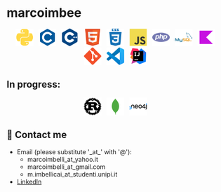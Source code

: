 # marcoimbee
<div align="center">
  <!-- PYTHON --> <img src="https://github.com/devicons/devicon/blob/master/icons/python/python-plain.svg" title="Python" alt="Python" width="40" height="40" /> &nbsp;
  <!-- C --> <img src="https://github.com/devicons/devicon/blob/master/icons/c/c-plain.svg" title="C" alt="C" width="40" heigth="40" /> &nbsp;
  <!-- C++ --> <img src="https://github.com/devicons/devicon/blob/master/icons/cplusplus/cplusplus-plain.svg" title="Cplusplus" alt="Cplusplus" width="40" height="40" /> &nbsp;
  <!-- HTML5 --> <img src="https://github.com/devicons/devicon/blob/master/icons/html5/html5-original.svg" title="HTML5" alt="HTML" width="40" height="40" /> &nbsp;
  <!-- CSS3 --> <img src="https://github.com/devicons/devicon/blob/master/icons/css3/css3-plain-wordmark.svg" title="CSS3" alt="CSS" width="40" height="40" /> &nbsp;
  <!-- JS --> <img src="https://github.com/devicons/devicon/blob/master/icons/javascript/javascript-original.svg" title="JS" alt="JavaScript" width="40" height="40" /> &nbsp;
  <!-- PHP --> <img src="https://github.com/devicons/devicon/blob/master/icons/php/php-plain.svg" title="php" alt="php" width="40" height="40" /> &nbsp;
  <!-- MYSQL --> <img src="https://github.com/devicons/devicon/blob/master/icons/mysql/mysql-original-wordmark.svg" title="MySQL" alt="MySQL" width="40" height="40" /> &nbsp;
  <!-- KOTLIN --> <img src="https://github.com/devicons/devicon/blob/master/icons/kotlin/kotlin-plain.svg" title="Kotlin" alt="Kotlin" width="40" height="40" /> &nbsp; 
  <!-- GIT --> <img src="https://github.com/devicons/devicon/blob/master/icons/git/git-plain.svg" title="Git" alt="Git" width="40" height="40" /> &nbsp;
  <!-- VSCODE --> <img src="https://github.com/devicons/devicon/blob/master/icons/vscode/vscode-original.svg" title="Vscode" alt="Vscode" width="40" height="40"/> &nbsp;
  <!-- INTELLIJ --> <img src="https://github.com/devicons/devicon/blob/master/icons/intellij/intellij-original.svg" title="IntelliJ" alt="IntelliJ" width="40" height="40" /> &nbsp;
</div>

## In progress:
<div align="center">
  <!-- REACTJS --> <!-- <img src="https://github.com/devicons/devicon/blob/master/icons/react/react-original-wordmark.svg" title="React" alt="React" width="40" height="40" /> &nbsp; -->
  <!-- RUST --> <img src="https://github.com/devicons/devicon/blob/master/icons/rust/rust-original.svg" title="Rust" alt="Rust" width="40" height="40" /> &nbsp;
  <!-- MONGODB --> <img src="https://github.com/devicons/devicon/blob/master/icons/mongodb/mongodb-plain.svg" title="MongoDB" alt="MongoDB" width="40" height="40" /> &nbsp;
  <!-- NEO4J --> <img src="https://github.com/devicons/devicon/blob/master/icons/neo4j/neo4j-original-wordmark.svg" title="Neo4J" alt="Neo4J" width="40" height="40" /> &nbsp;
  <!-- AWS --> <!-- <img src="https://github.com/devicons/devicon/blob/master/icons/amazonwebservices/amazonwebservices-original-wordmark.svg" title="AWS" alt="AWS" width="40" height="40" /> &nbsp; --> 
  <!-- SWIFT --> <!-- <img src="https://github.com/devicons/devicon/blob/master/icons/swift/swift-original.svg" title="Swift" alt="Swift" width="40" height="40" /> &nbsp; -->
</div>

## 🔗 Contact me
  - Email (please substitute '\_at\_' with '@'):
      - marcoimbelli_at_yahoo.it
      - marcoimbelli_at_gmail.com
      - m.imbellicai_at_studenti.unipi.it
  - [LinkedIn](https://www.linkedin.com/in/marco-imbelli-cai/)
